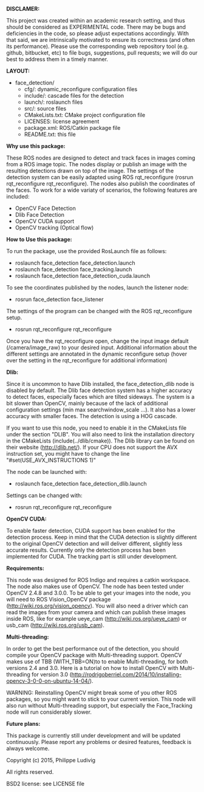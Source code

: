 **DISCLAMER:**

This project was created within an academic research setting, and thus should
be considered as EXPERIMENTAL code. There may be bugs and deficiencies in the
code, so please adjust expectations accordingly. With that said, we are
intrinsically motivated to ensure its correctness (and often its performance).
Please use the corresponding web repository tool (e.g. github, bitbucket, etc)
to file bugs, suggestions, pull requests; we will do our best to address them
in a timely manner.


**LAYOUT:**
- face_detection/
  - cfg/:                 dynamic_reconfigure configuration files
  - include/:             cascade files for the detection
  - launch/:              roslaunch files
  - src/:                 source files
  - CMakeLists.txt:       CMake project configuration file
  - LICENSES:             license agreement
  - package.xml:          ROS/Catkin package file
  - README.txt:           this file


**Why use this package:**

These ROS nodes are designed to detect and track faces in images coming from a
ROS image topic. The nodes display or publish an image with the resulting
detections drawn on top of the image. The settings of the detection system can
be easily adapted using ROS rqt_reconfigure (rosrun rqt_reconfigure
rqt_reconfigure). The nodes also publish the coordinates of the faces. To work for a wide variaty of scenarios, the following features are included:
  - OpenCV Face Detection
  - Dlib Face Detection
  - OpenCV CUDA support
  - OpenCV tracking (Optical flow)

**How to Use this package:**

To run the package, use the provided RosLaunch file as follows:
  - roslaunch face_detection face_detection.launch
  - roslaunch face_detection face_tracking.launch
  - roslaunch face_detection face_detection_cuda.launch

To see the coordinates published by the nodes, launch the listener node:
  - rosrun face_detection face_listener

The settings of the program can be changed with the ROS rqt_reconfigure setup.
  - rosrun rqt_reconfigure rqt_reconfigure

Once you have the rqt_reconfigure open, change the input image default
(/camera/image_raw) to your desired input. Additional information about the
different settings are annotated in the dynamic reconfigure setup (hover over
the setting in the rqt_reconfigure for additional information)

**Dlib:**

Since it is uncommon to have Dlib installed, the face_detection_dlib node is
disabled by default. The Dlib face detection system has a higher accuracy to
detect faces, especially faces which are tilted sideways. The system is a bit
slower than OpenCV, mainly because of the lack of additional configuration
settings (min max searchwindow_scale ...). It also has a lower accuracy with
smaller faces. The detection is using a HOG cascade.

If you want to use this node, you need to enable it in the CMakeLists file under
the section "DLIB". You will also need to link the installation directory in the
CMakeLists (include(../dlib/cmake)). The Dlib library can be found on their
website (http://dlib.net/). If your CPU does not support the AVX instruction
set, you might have to change the line "#set(USE_AVX_INSTRUCTIONS 1)"

The node can be launched with:
  - roslaunch face_detection face_detection_dlib.launch

Settings can be changed with:
  - rosrun rqt_reconfigure rqt_reconfigure

**OpenCV CUDA:**

To enable faster detection, CUDA support has been enabled for the detection process. Keep in mind that the CUDA detection is slightly different to the original OpenCV detection and will deliver different, slightly less accurate results. Currently only the detection process has been implemented for CUDA. The tracking part is still under development.


**Requirements:**

This node was designed for ROS Indigo and requires a catkin workspace. The node
also makes use of OpenCV. The node has been tested under OpenCV 2.4.8 and 3.0.0.
To be able to get your images into the node, you will need to ROS Vision_OpenCV
package (http://wiki.ros.org/vision_opencv). You will also need a driver which
can read the images from your camera and which can publish these images inside
ROS, like for example ueye_cam (http://wiki.ros.org/ueye_cam) or usb_cam
(http://wiki.ros.org/usb_cam).

**Multi-threading:**

In order to get the best performance out of the detection, you should compile
your OpenCV package with Multi-threading support. OpenCV makes use of TBB
(WITH_TBB=ON)to to enable Multi-threading, for both versions 2.4 and 3.0. Here
is a tutorial on how to install OpenCV with Multi-threading for version 3.0
(http://rodrigoberriel.com/2014/10/installing-opencv-3-0-0-on-ubuntu-14-04/).

WARNING: Reinstalling OpenCV might break some of you other ROS packages, so you
might want to stick to your current version. This node will also run without
Multi-threading support, but especially the Face_Tracking node will run
considerably slower.

**Future plans:**

This package is currently still under development and will be updated
continuously. Please report any problems or desired features, feedback is
always welcome.



Copyright (c) 2015, Philippe Ludivig

All rights reserved.

BSD2 license: see LICENSE file
